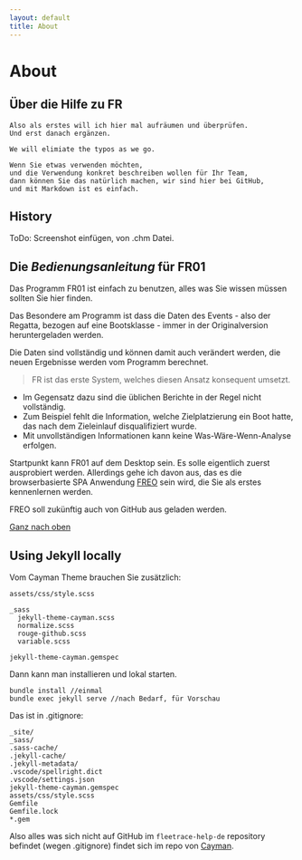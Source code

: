 ```yaml
---
layout: default
title: About
---
```


# About

## Über die Hilfe zu FR

```
Also als erstes will ich hier mal aufräumen und überprüfen.
Und erst danach ergänzen.

We will elimiate the typos as we go.

Wenn Sie etwas verwenden möchten, 
und die Verwendung konkret beschreiben wollen für Ihr Team,
dann können Sie das natürlich machen, wir sind hier bei GitHub,
und mit Markdown ist es einfach.
```

## History

ToDo: Screenshot einfügen, von .chm Datei.

## Die *Bedienungsanleitung* für FR01

Das Programm FR01 ist einfach zu benutzen, alles was Sie wissen müssen sollten Sie hier finden.

Das Besondere am Programm ist dass die Daten des Events - also der Regatta, bezogen auf
eine Bootsklasse - immer in der Originalversion heruntergeladen werden.

Die Daten sind vollständig und können damit auch verändert werden,
die neuen Ergebnisse werden vom Programm berechnet.

> FR ist das erste System, welches diesen Ansatz konsequent umsetzt.

- Im Gegensatz dazu sind die üblichen Berichte in der Regel nicht vollständig.
- Zum Beispiel fehlt die Information, welche Zielplatzierung ein Boot hatte, das nach dem Zieleinlauf disqualifiziert wurde.
- Mit unvollständigen Informationen kann keine Was-Wäre-Wenn-Analyse erfolgen.

Startpunkt kann FR01 auf dem Desktop sein.
Es solle eigentlich zuerst ausprobiert werden.
Allerdings gehe ich davon aus,
das es die browserbasierte SPA Anwendung [FREO](https://federgraph.de/freo/index.html) sein wird,
die Sie als erstes kennenlernen werden.

FREO soll zukünftig auch von GitHub aus geladen werden.

[Ganz nach oben](index.html)

## Using Jekyll locally

Vom Cayman Theme brauchen Sie zusätzlich:
```
assets/css/style.scss

_sass
  jekyll-theme-cayman.scss
  normalize.scss
  rouge-github.scss
  variable.scss

jekyll-theme-cayman.gemspec
```

Dann kann man installieren und lokal starten.
```
bundle install //einmal
bundle exec jekyll serve //nach Bedarf, für Vorschau
```

Das ist in .gitignore:
```
_site/
_sass/
.sass-cache/
.jekyll-cache/
.jekyll-metadata/
.vscode/spellright.dict
.vscode/settings.json
jekyll-theme-cayman.gemspec
assets/css/style.scss
Gemfile
Gemfile.lock
*.gem
```

Also alles was sich nicht auf GitHub im `fleetrace-help-de` repository
befindet (wegen .gitignore) findet sich im repo von [Cayman](https://github.com/pages-themes/cayman).